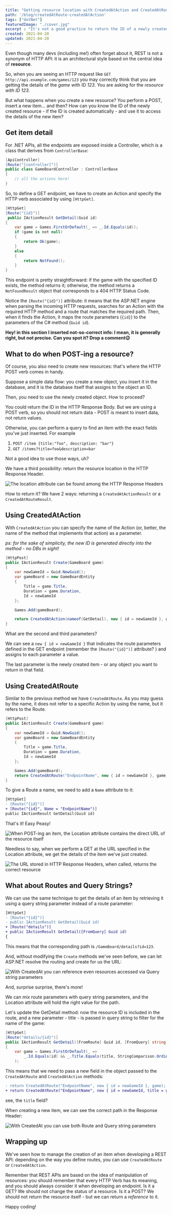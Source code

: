 ```yaml
---
title: "Getting resource location with CreatedAtAction and CreatedAtRoute action results"
path: '/blog/createdAtRoute-createdAtAction'
tags: ["dotNet"]
featuredImage: "./cover.jpg"
excerpt : "It's not a good practice to return the ID of a newly created item in the HTTP Response Body. What to do? You can return it in the HTTP Response Headers, with CreatedAtAction and CreatedAtRoute."
created: 2021-04-20
updated: 2021-04-20
---
```


Even though many devs (including me!) often forget about it, REST is not a synonym of HTTP API: it is an architectural style based on the central idea of __resource__.

So, when you are seeing an HTTP request like `GET http://api.example.com/games/123` you may correctly think that you are getting the details of the _game_ with ID _123_. You are asking for the _resource with ID 123_.

But what happens when you create a new resource? You perform a POST, insert a new item... and then? How can you know the ID of the newly created resource - if the ID is created automatically - and use it to access the details of the new item?

## Get item detail

For .NET APIs, all the endpoints are exposed inside a Controller, which is a class that derives from `ControllerBase`:

```cs
[ApiController]
[Route("[controller]")]
public class GameBoardController : ControllerBase
{
    // all the actions here!
}
```

So, to define a GET endpoint, we have to create an Action and specify the HTTP verb associated by using `[HttpGet]`.

```cs
[HttpGet]
[Route("{id}")]
 public IActionResult GetDetail(Guid id)
{
    var game = Games.FirstOrDefault(_ => _.Id.Equals(id));
    if (game is not null)
    {
        return Ok(game);
    }
    else
    {
        return NotFound();
    }
}
```

This endpoint is pretty straightforward: if the game with the specified ID exists, the method returns it; otherwise, the method returns a `NotFoundResult` object that corresponds to a 404 HTTP Status Code.

Notice the `[Route("{id}")]` attribute: it means that the ASP.NET engine when parsing the incoming HTTP requests, searches for an Action with the required HTTP method and a route that matches the required path. Then, when it finds the Action, it maps the route parameters (`{id}`) to the parameters of the C# method (`Guid id`).

__Hey! in this section I inserted not-so-correct info: I mean, it is generally right, but not precise. Can you spot it? Drop a comment😉__

## What to do when POST-ing a resource?

Of course, you also need to create new resources: that's where the HTTP POST verb comes in handy.

Suppose a simple data flow: you create a new object, you insert it in the database, and it is the database itself that assigns to the object an ID. 

Then, you need to use the newly created object. How to proceed? 

You could return the ID in the HTTP Response Body. But we are using a POST verb, so you should not return data - POST is meant to insert data, not return values.

Otherwise, you can perform a query to find an item with the exact fields you've just inserted. For example

1. `POST /item {title:"foo", description: "bar"}`
2. `GET /items?title=foo&description=bar`

Not a good idea to use those ways, uh?

We have a third possibility: return the resource location in the HTTP Response Header.

![The location attribute can be found among the HTTP Response Headers](./location-attribute-detail.jpg)

How to return it? We have 2 ways: returning a `CreatedAtActionResult` or a `CreatedAtRouteResult`.

## Using CreatedAtAction

With `CreatedAtAction` you can specify the name of the Action (or, better, the name of the method that implements that action) as a parameter.

_ps: for the sake of simplicity, the new ID is generated directly into the method - no DBs in sight!_

```cs
[HttpPost]
public IActionResult Create(GameBoard game)
{
    var newGameId = Guid.NewGuid();
    var gameBoard = new GameBoardEntity
    {
        Title = game.Title,
        Duration = game.Duration,
        Id = newGameId
    };

    Games.Add(gameBoard);

    return CreatedAtAction(nameof(GetDetail), new { id = newGameId }, game);
}
```

What are the second and third parameters?

We can see a `new { id = newGameId }` that indicates the route parameters defined in the GET endpoint (remember the `[Route("{id}")]` attribute? ) and assigns to each parameter a value.

The last parameter is the newly created item - or any object you want to return in that field.


## Using CreatedAtRoute

Similar to the previous method we have `CreatedAtRoute`. As you may guess by the name, it does not refer to a specific Action by using the name, but it refers to the Route.

```cs
[HttpPost]
public IActionResult Create(GameBoard game)
{
    var newGameId = Guid.NewGuid();
    var gameBoard = new GameBoardEntity
    {
        Title = game.Title,
        Duration = game.Duration,
        Id = newGameId
    };

    Games.Add(gameBoard);
    return CreatedAtRoute("EndpointName", new { id = newGameId }, game);
}
```

To give a Route a name, we need to add a `Name` attribute to it:

```diff
[HttpGet]
- [Route("{id}")]
+ [Route("{id}", Name = "EndpointName")]
public IActionResult GetDetail(Guid id)
```

That's it! Easy Peasy!

![When POST-ing an item, the Location attribute contains the direct URL of the resource itself](./post-result.jpg)

Needless to say, when we perform a GET at the URL specified in the Location attribute, we get the details of the item we've just created.

![The URL stored in HTTP Response Headers, when called, returns the correct resource](./game-detail.jpg)

## What about Routes and Query Strings?

We can use the same technique to get the details of an item by retrieving it using a query string parameter instead of a route parameter:

```diff
[HttpGet]
- [Route("{id}")]
- public IActionResult GetDetail(Guid id)
+ [Route("details")]
+ public IActionResult GetDetail([FromQuery] Guid id)
{
```

This means that the corresponding path is `/GameBoard/details?id=123`.

And, without modifying the `Create` methods we've seen before, we can let ASP.NET resolve the routing and create for us the URL:

![With CreatedAt you can reference even resources accessed via Query string parameters](./location-attribute-detail-with-qs.jpg)

And, surprise surprise, there's more!

We can mix route parameters with query string parameters, and the Location attribute will hold the right value for the path.

Let's update the GetDetail method: now the resource ID is included in the route, and a new parameter - title - is passed in query string to filter for the name of the game:

```cs
[HttpGet]
[Route("details/{id}")]
public IActionResult GetDetail([FromRoute] Guid id, [FromQuery] string title)
{
    var game = Games.FirstOrDefault(_ => 
        _.Id.Equals(id) && _.Title.Equals(title, StringComparison.OrdinalIgnoreCase)
    );

```

This means that we need to pass a new field in the object passed to the `CreatedAtRoute` and `CreatedAtAction` methods:

```diff
- return CreatedAtRoute("EndpointName", new { id = newGameId }, game);
+ return CreatedAtRoute("EndpointName", new { id = newGameId, title = game.Title }, game);
```

see, the `title` field?

When creating a new item, we can see the correct path in the Response Header:

![With CreatedAt you can use both Route and Query string parameters](./route-and-querystring.jpg)

## Wrapping up

We've seen how to manage the creation of an item when developing a REST API: depending on the way you define routes, you can use `CreatedAtRoute` or `CreatedAtAction`.

Remember that REST APIs are based on the idea of manipulation of resources: you should remember that every HTTP Verb has its meaning, and you should always consider it when developing an endpoint. Is it a GET? We should not change the status of a resource. Is it a POST? We should not return the resource itself - but we can return a _reference_ to it.

Happy coding!
